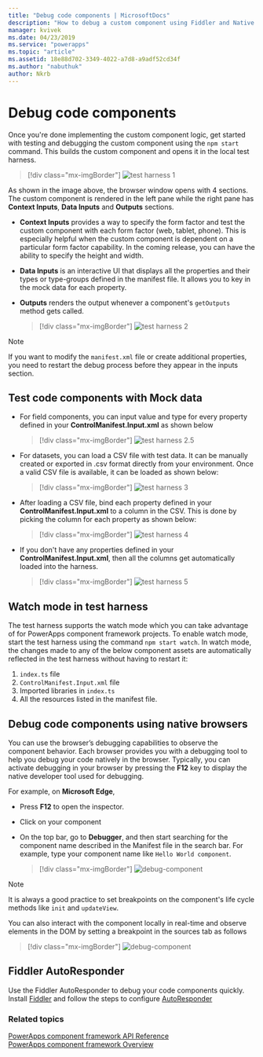 ```yaml
---
title: "Debug code components | MicrosoftDocs"
description: "How to debug a custom component using Fiddler and Native debugging"
manager: kvivek
ms.date: 04/23/2019
ms.service: "powerapps"
ms.topic: "article"
ms.assetid: 18e88d702-3349-4022-a7d8-a9adf52cd34f
ms.author: "nabuthuk"
author: Nkrb
---
```

# Debug code components

Once you're done implementing the custom component logic, get started with testing and debugging the custom component using the `npm start` command. This builds the custom component and opens it in the local test harness.

> [!div class="mx-imgBorder"]
> ![test harness 1](media/test-harness-1.png "test harness 1")

As shown in the image above, the browser window opens with 4 sections. The custom component is rendered in the left pane while the right pane has **Context Inputs**, **Data Inputs** and **Outputs** sections.

- **Context Inputs** provides a way to specify the form factor and test the custom component with each form factor (web, tablet, phone). This is especially helpful when the custom component is dependent on a particular form factor capability. In the coming release, you can have the ability to specify the height and width.
- **Data Inputs** is an interactive UI that displays all the properties and their types or type-groups defined in the manifest file. It allows you to key in the mock data for each property. 
- **Outputs** renders the output whenever a component's `getOutputs` method gets called.  

     > [!div class="mx-imgBorder"]
     > ![test harness 2](media/test-harness-2.png "test harness 2")

> [!NOTE]
> If you want to modify the `manifest.xml` file or create additional properties, you need to restart the debug process before they appear in the inputs section.

## Test code components with Mock data

- For field components, you can input value and type for every property defined in your **ControlManifest.Input.xml** as shown below

   > [!div class="mx-imgBorder"]
   > ![test harness 2.5](media/test-harness-2.5.png "test harness 2.5")

- For datasets, you can load a CSV file with test data. It can be manually created or exported in .csv format directly from your environment. Once a valid CSV file is available, it can be loaded as shown below:

   > [!div class="mx-imgBorder"]
   > ![test harness 3](media/test-harness-3.png "test harness 3")

- After loading a CSV file, bind each property defined in your **ControlManifest.Input.xml** to a column in the CSV. This is done by picking the column for each property as shown below:

    > [!div class="mx-imgBorder"]
    > ![test harness 4](media/test-harness-4.png "test harness 4")

- If you don't have any properties defined in your **ControlManifest.Input.xml**, then all the columns get automatically loaded into the harness.

   > [!div class="mx-imgBorder"]
   > ![test harness 5](media/test-harness-5.png "test harness 5")


## Watch mode in test harness

The test harness supports the watch mode which you can take advantage of for PowerApps component framework projects. To enable watch mode, start the test harness using the command `npm start watch`. In watch mode, the changes made to any of the below component assets are automatically reflected in the test harness without having to restart it:

1.	`index.ts` file
2.	`ControlManifest.Input.xml` file
3.	Imported libraries in `index.ts`
4.	All the resources listed in the manifest file.

## Debug code components using native browsers

You can use the browser’s debugging capabilities to observe the component behavior. Each browser provides you with a debugging tool to help you debug your code natively in the browser. Typically, you can activate debugging in your browser by pressing the **F12** key to display the native developer tool used for debugging.

For example, on **Microsoft Edge**,

- Press **F12** to open the inspector.
- Click on your component
- On the top bar, go to **Debugger**, and then start searching for the component name described in the Manifest file in the search bar. For example, type your component name like `Hello World component`.

     > [!div class="mx-imgBorder"]
     > ![debug-component](media/debug-control.png "Debug component")

> [!NOTE]
> It is always a good practice to set breakpoints on the component's life cycle methods like `init` and `updateView`.

You can also interact with the component locally in real-time and observe elements in the DOM by setting a breakpoint in the sources tab as follows

> [!div class="mx-imgBorder"]
> ![debug-component](media/debug-control-1.png "Debug component 1")

## Fiddler AutoResponder

Use the Fiddler AutoResponder to debug your code components quickly. Install [Fiddler](https://www.telerik.com/download/fiddler) and follow the steps to configure [AutoResponder](https://docs.microsoft.com/dynamics365/customer-engagement/developer/streamline-javascript-development-fiddler-autoresponder)

### Related topics

[PowerApps component framework API Reference](reference/index.md)<br/>
[PowerApps component framework Overview](overview.md)
